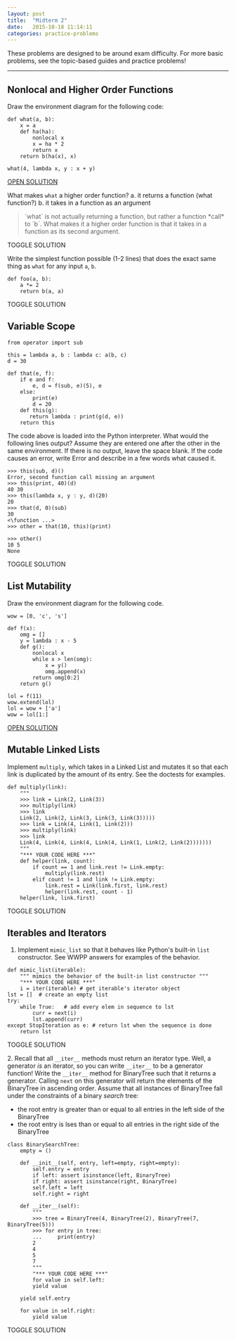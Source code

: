 ```yaml
---
layout: post
title:  "Midterm 2"
date:   2015-10-18 11:14:11
categories: practice-problems
---
```


<p>These problems are designed to be around exam difficulty. For more basic problems, see the topic-based guides and practice problems!</p>

---

<a name="nonlocal" class="anchor"></a>
## Nonlocal and Higher Order Functions
Draw the environment diagram for the following code:

    def what(a, b):
        x = a
        def ha(ha):
            nonlocal x
            x = ha * 2
            return x
        return b(ha(x), x)

    what(4, lambda x, y : x + y)

<a class="btn btn-default" target="_blank" href="http://pythontutor.com/visualize.html#code=def+what(a,+b%29%3A%0A++++x+%3D+a%0A++++def+ha(ha%29%3A%0A++++++++nonlocal+x%0A++++++++x+%3D+ha+*+2%0A++++++++return+x%0A++++return+b(ha(x%29,+x%29%0A%0Awhat(4,+lambda+x,+y+%3A+x%29&mode=display&origin=opt-frontend.js&cumulative=false&heapPrimitives=false&textReferences=false&py=3&rawInputLstJSON=%5B%5D&curInstr=0">OPEN SOLUTION</a>  

What makes `what` a higher order function?
a. it returns a function (what function?)
b. it takes in a function as an argument

<blockquote class="solution-4">`what` is not actually returning a function, but rather a function *call* to `b`. What makes it a higher order function is that it takes in a function as its second argument.</blockquote>

<a class="solution-toggle-4 btn btn-default">TOGGLE SOLUTION</a>

Write the simplest function possible (1-2 lines) that does the exact same thing as `what` for any input `a`, `b`. 

<pre class="solution-3"><code>def foo(a, b):
    a *= 2
    return b(a, a)</code></pre>

<a class="solution-toggle-3 btn btn-default">TOGGLE SOLUTION</a>


<a name="scope" class="anchor"></a>
## Variable Scope
    
    from operator import sub

    this = lambda a, b : lambda c: a(b, c)
    d = 30

    def that(e, f):
        if e and f:
            e, d = f(sub, e)(5), e
        else:
            print(e)
            d = 20
        def this(g):
           return lambda : print(g(d, e))
        return this

The code above is loaded into the Python interpreter. What would the following lines output? Assume they are entered one after the other in the same environment. If there is no output, leave the space blank. If the code causes an error, write Error and describe in a few words what caused it. 
   
<pre><code>>>> this(sub, d)()
<span class="solution">Error, second function call missing an argument</span>
>>> this(print, 40)(d)
<span class="solution">40 30</span>
>>> this(lambda x, y : y, d)(20)
<span class="solution">20</span>
>>> that(d, 0)(sub)
<span class="solution">30<br><\function ...></span>
>>> other = that(10, this)(print)
<span class="solution"></span>
>>> other() 
<span class="solution">10 5<br>None</span></code></pre>

<a class="solution-toggle btn btn-default">TOGGLE SOLUTION</a>

<a name="list-mut" class="anchor"></a> 
## List Mutability
Draw the environment diagram for the following code.  
    
    wow = [0, 'c', 's']

    def f(x):
        omg = []
        y = lambda : x - 5
        def g():
            nonlocal x
            while x > len(omg):
                x = y()
                omg.append(x)
            return omg[0:2]
        return g()

    lol = f(11)
    wow.extend(lol)
    lol = wow + ['a']
    wow = lol[1:]

<a class="btn btn-default" target="_blank" href="http://www.pythontutor.com/visualize.html#code=wow+%3D+%5B0,+'c',+'s'%5D%0A%0Adef+f(x%29%3A%0A++++omg+%3D+%5B%5D%0A++++y+%3D+lambda+%3A+x+-+5%0A++++def+g(%29%3A%0A++++++++nonlocal+x%0A++++++++while+x+%3E+len(omg%29%3A%0A++++++++++++x+%3D+y(%29%0A++++++++++++omg.append(x%29%0A++++++++return+omg%5B0%3A2%5D%0A++++return+g(%29%0A%0Alol+%3D+f(11%29%0Awow.extend(lol%29%0Alol+%3D+wow+%2B+%5B'a'%5D%0Awow+%3D+lol%5B1%3A%5D&mode=display&origin=opt-frontend.js&cumulative=true&heapPrimitives=false&textReferences=false&py=3&rawInputLstJSON=%5B%5D&curInstr=28">OPEN SOLUTION</a>

<a name="link" class="anchor"></a> 
## Mutable Linked Lists 
Implement `multiply`, which takes in a Linked List and mutates it so that each link is duplicated by the amount of its entry. See the doctests for examples.

<pre><code>def multiply(link):
    """ 
    >>> link = Link(2, Link(3))
    >>> multiply(link)
    >>> link
    Link(2, Link(2, Link(3, Link(3, Link(3)))))
    >>> link = Link(4, Link(1, Link(2)))
    >>> multiply(link)
    >>> link
    Link(4, Link(4, Link(4, Link(4, Link(1, Link(2, Link(2)))))))
    """ 
    <span class="solution-prompt">"*** YOUR CODE HERE ***"</span>
    <span class="solution-p">def helper(link, count):
        if count == 1 and link.rest != Link.empty:
            multiply(link.rest)
        elif count != 1 and link != Link.empty:
            link.rest = Link(link.first, link.rest)
            helper(link.rest, count - 1)
    helper(link, link.first)</span></code></pre>

<a class="solution-toggle-p btn btn-default">TOGGLE SOLUTION</a>
      
<a name="iter" class="anchor"></a>  
## Iterables and Iterators
1. Implement `mimic_list` so that it behaves like Python's built-in `list` constructor. See WWPP answers for examples of the behavior.

<pre><code>def mimic_list(iterable):
    """ mimics the behavior of the built-in list constructor """
    <span class="solution-3-prompt">"*** YOUR CODE HERE ***"</span>
    <span class="solution-3-p">i = iter(iterable) # get iterable's iterator object
lst = []  # create an empty list
try:
    while True:   # add every elem in sequence to lst
        curr = next(i)
        lst.append(curr)
except StopIteration as e: # return lst when the sequence is done
    return lst  </span></code></pre>

<a class="solution-toggle-3-p btn btn-default">TOGGLE SOLUTION</a>

<span>2</span>. Recall that all `__iter__` methods must return an iterator type. Well, a generator *is* an iterator, so you can write `__iter__` to be a generator function! Write the `__iter__` method for BinaryTree such that it returns a generator. Calling `next` on this generator will return the elements of the BinaryTree in ascending order. Assume that all instances of BinaryTree fall under the constraints of a binary *search* tree: 

* the root entry is greater than or equal to all entries in the left side of the BinaryTree
* the root entry is lses than or equal to all entries in the right side of the BinaryTree  

<pre><code>class BinarySearchTree:
    empty = ()

    def __init__(self, entry, left=empty, right=empty):
        self.entry = entry
        if left: assert isinstance(left, BinaryTree) 
        if right: assert isinstance(right, BinaryTree)
        self.left = left
        self.right = right

    def __iter__(self):
        """
        >>> tree = BinaryTree(4, BinaryTree(2), BinaryTree(7, BinaryTree(5)))
        >>> for entry in tree:
        ...     print(entry)
        2
        4
        5
        7
        """
        <span class="solution-4-prompt">"*** YOUR CODE HERE ***"</span>
    <span class="solution-4-p">    for value in self.left:
        yield value

    yield self.entry

    for value in self.right:
        yield value</span></code></pre>

<a class="solution-toggle-4-p btn btn-default">TOGGLE SOLUTION</a>